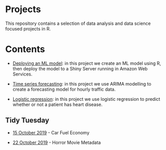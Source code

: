 # Projects

This repository contains a selection of data analysis and data science focused projects in R.

# Contents

* [Deploying an ML model](https://github.com/Jamie3213/shiny-model-deployment): in this project we create an ML model using R, then deploy the model to a Shiny Server running in Amazon Web Services.

* [Time series forecasting](https://github.com/Jamie3213/traffic-time-series): in this project we use ARIMA modelling to create a forecasting model for hourly traffic data.

* [Logistic regression](): in this project we use logistic regression to predict whether or not a patient has heart disease.


## Tidy Tuesday

* [15 October 2019](https://github.com/Jamie3213/TidyTuesday2019-10-15) - Car Fuel Economy

* [22 October 2019](https://github.com/Jamie3213/TidyTuesday2019-22-10) - Horror Movie Metadata
